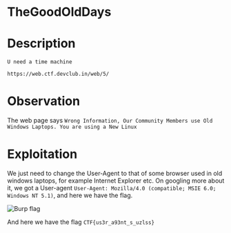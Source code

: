 # TheGoodOldDays

# Description

```
U need a time machine

https://web.ctf.devclub.in/web/5/
```

# Observation

The web page says
```Wrong Information, Our Community Members use Old Windows Laptops. You are using a New Linux```

# Exploitation

We just need to change the User-Agent to that of some browser used in old windows laptops, for example
Internet Explorer etc. On googling more about it, we got a User-agent `User-Agent: Mozilla/4.0 (compatible; MSIE 6.0; Windows NT 5.1)`, and here we have the flag.

![Burp flag](image.png)

And here we have the flag
```CTF{us3r_a93nt_s_uzlss}```